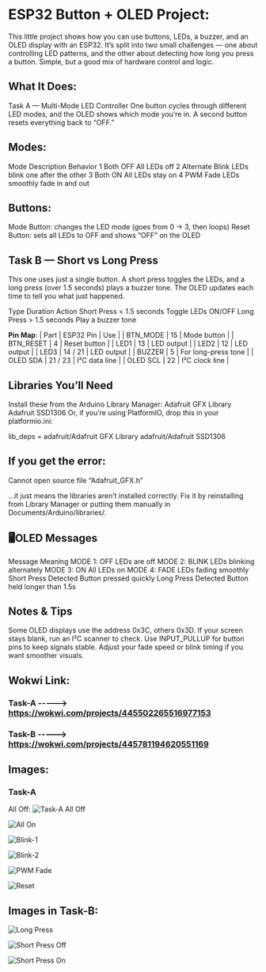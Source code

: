 # ESP32 Button + OLED Project:
This little project shows how you can use buttons, LEDs, a buzzer, and an OLED display with an ESP32.
It’s split into two small challenges — one about controlling LED patterns, and the other about detecting how long you press a button.
Simple, but a good mix of hardware control and logic.

## What It Does:
Task A — Multi-Mode LED Controller
One button cycles through different LED modes, and the OLED shows which mode you’re in.
A second button resets everything back to “OFF.”

## Modes:

Mode Description	    Behavior
1	Both OFF	        All LEDs off
2	Alternate Blink	    LEDs blink one after the other
3	Both ON	            All LEDs stay on
4	PWM Fade	        LEDs smoothly fade in and out

## Buttons:
Mode Button: changes the LED mode (goes from 0 → 3, then loops)
Reset Button: sets all LEDs to OFF and shows “OFF” on the OLED

## Task B — Short vs Long Press
This one uses just a single button.
A short press toggles the LEDs, and a long press (over 1.5 seconds) plays a buzzer tone.
The OLED updates each time to tell you what just happened.

Type	        Duration	Action
Short Press	< 1.5 seconds	Toggle LEDs ON/OFF
Long Press	> 1.5 seconds	Play a buzzer tone

**Pin Map**:
| Part      | ESP32 Pin | Use                 |
| BTN_MODE  | 15        | Mode button         |
| BTN_RESET | 4         | Reset button        |
| LED1      | 13        | LED output          |
| LED2      | 12        | LED output          |
| LED3      | 14 / 21   | LED output          |
| BUZZER    | 5         | For long-press tone |
| OLED SDA  | 21 / 23   | I²C data line       |
| OLED SCL  | 22        | I²C clock line      |


## Libraries You’ll Need
Install these from the Arduino Library Manager:
Adafruit GFX Library
Adafruit SSD1306
Or, if you’re using PlatformIO, drop this in your platformio.ini:

lib_deps =
    adafruit/Adafruit GFX Library
    adafruit/Adafruit SSD1306


## If you get the error:
Cannot open source file “Adafruit_GFX.h”

…it just means the libraries aren’t installed correctly.
Fix it by reinstalling from Library Manager or putting them manually in
Documents/Arduino/libraries/.

## 🖥OLED Messages
Message	Meaning
MODE 1: OFF	LEDs are off
MODE 2: BLINK	LEDs blinking alternately
MODE 3: ON	All LEDs on
MODE 4: FADE	LEDs fading smoothly
Short Press Detected	Button pressed quickly
Long Press Detected	Button held longer than 1.5s

## Notes & Tips
Some OLED displays use the address 0x3C, others 0x3D.
If your screen stays blank, run an I²C scanner to check.
Use INPUT_PULLUP for button pins to keep signals stable.
Adjust your fade speed or blink timing if you want smoother visuals.

## Wokwi Link:
### Task-A -----> https://wokwi.com/projects/445502265516977153
### Task-B -----> https://wokwi.com/projects/445781194620551169

## Images:
### Task-A
All Off: 
![Task-A All Off](https://raw.githubusercontent.com/Essha-creator/ESP-32-Projects/d58697885b087fa2fef943108bafeea1f617053e/Assignment-1--23-NTU-CS-1022/AllOff.PNG)

![All On](https://github.com/Essha-creator/ESP-32-Projects/blob/b4e10ea4ac1e061e8c786e83c974907f8b4fd16b/Assignment-1--23-NTU-CS-1022/AllOn.PNG)

![Blink-1](https://github.com/Essha-creator/ESP-32-Projects/blob/b4e10ea4ac1e061e8c786e83c974907f8b4fd16b/Assignment-1--23-NTU-CS-1022/Blink-1.PNG)

![Blink-2](https://github.com/Essha-creator/ESP-32-Projects/blob/b4e10ea4ac1e061e8c786e83c974907f8b4fd16b/Assignment-1--23-NTU-CS-1022/Blink-2.PNG)

![PWM Fade](https://github.com/Essha-creator/ESP-32-Projects/blob/b4e10ea4ac1e061e8c786e83c974907f8b4fd16b/Assignment-1--23-NTU-CS-1022/PWMFade.PNG)

![Reset](https://github.com/Essha-creator/ESP-32-Projects/blob/b4e10ea4ac1e061e8c786e83c974907f8b4fd16b/Assignment-1--23-NTU-CS-1022/Reset.PNG)

## Images in Task-B:

![Long Press](https://github.com/Essha-creator/ESP-32-Projects/blob/c7de187ba6e029d80c5b03a44a3507e03bfa2caf/Assignment-1--23-NTU-CS-1022/LongPress.PNG)

![Short Press Off](https://github.com/Essha-creator/ESP-32-Projects/blob/c7de187ba6e029d80c5b03a44a3507e03bfa2caf/Assignment-1--23-NTU-CS-1022/ShortPressOff.PNG)

![Short Press On](https://github.com/Essha-creator/ESP-32-Projects/blob/c7de187ba6e029d80c5b03a44a3507e03bfa2caf/Assignment-1--23-NTU-CS-1022/ShortPressOn.PNG)


